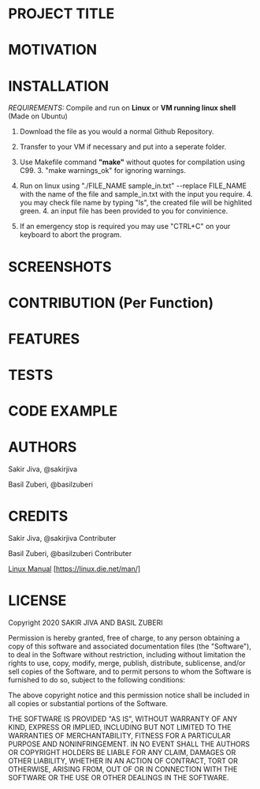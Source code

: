 # PROJECT TITLE

# MOTIVATION

# INSTALLATION

_REQUIREMENTS:_ Compile and run on **Linux** or **VM running linux shell** (Made on Ubuntu)

1. Download the file as you would a normal Github Repository.

2. Transfer to your VM if necessary and put into a seperate folder.

3. Use Makefile command **"make"** without quotes for compilation using C99.
    3. "make warnings_ok" for ignoring warnings.

4. Run on linux using "./FILE_NAME sample_in.txt"  --replace FILE_NAME with the name of the file and sample_in.txt with the input you require.
    4. you may check file name by typing "ls", the created file will be highlited green.
    4. an input file has been provided to you for convinience.
    
5. If an emergency stop is required you may use "CTRL+C" on your keyboard to abort the program.


# SCREENSHOTS

# CONTRIBUTION (Per Function)

# FEATURES

# TESTS

# CODE EXAMPLE

# AUTHORS

Sakir Jiva, @sakirjiva

Basil Zuberi, @basilzuberi

# CREDITS
Sakir Jiva, @sakirjiva Contributer

Basil Zuberi, @basilzuberi Contributer

[Linux Manual](https://linux.die.net/man/) [https://linux.die.net/man/]

# LICENSE
Copyright 2020 SAKIR JIVA AND BASIL ZUBERI

Permission is hereby granted, free of charge, to any person obtaining a copy of this software and associated documentation files (the "Software"), to deal in the Software without restriction, including without limitation the rights to use, copy, modify, merge, publish, distribute, sublicense, and/or sell copies of the Software, and to permit persons to whom the Software is furnished to do so, subject to the following conditions:

The above copyright notice and this permission notice shall be included in all copies or substantial portions of the Software.

THE SOFTWARE IS PROVIDED "AS IS", WITHOUT WARRANTY OF ANY KIND, EXPRESS OR IMPLIED, INCLUDING BUT NOT LIMITED TO THE WARRANTIES OF MERCHANTABILITY, FITNESS FOR A PARTICULAR PURPOSE AND NONINFRINGEMENT. IN NO EVENT SHALL THE AUTHORS OR COPYRIGHT HOLDERS BE LIABLE FOR ANY CLAIM, DAMAGES OR OTHER LIABILITY, WHETHER IN AN ACTION OF CONTRACT, TORT OR OTHERWISE, ARISING FROM, OUT OF OR IN CONNECTION WITH THE SOFTWARE OR THE USE OR OTHER DEALINGS IN THE SOFTWARE.

